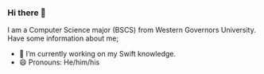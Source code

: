 ### Hi there 👋

I am a Computer Science major (BSCS) from Western Governors University. Have some information about me;

- 🔭 I’m currently working on my Swift knowledge.
- 😄 Pronouns: He/him/his
